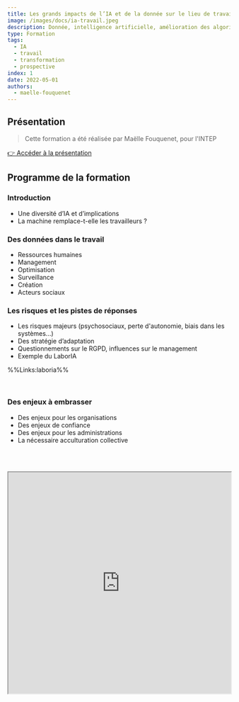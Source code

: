 ```yaml
---
title: Les grands impacts de l’IA et de la donnée sur le lieu de travail
image: /images/docs/ia-travail.jpeg
description: Donnée, intelligence artificielle, amélioration des algorithmes - quel impact sur le travail ?
type: Formation
tags:
  - IA
  - travail
  - transformation
  - prospective
index: 1
date: 2022-05-01
authors:
  - maelle-fouquenet
--- 
```


## Présentation

> Cette formation a été réalisée par Maëlle Fouquenet, pour l'INTEP

<a href="https://docs.google.com/presentation/d/1hJ6oPogGlbOBtRtbVB3Yd_6fX5_bm4lHkSnw9MKVs5g/preview?slide=id.g50a179ce52_0_0" class="customButton">👉 Accéder à la présentation</a>

## Programme de la formation

### Introduction

- Une diversité d’IA et d’implications
- La machine remplace-t-elle les travailleurs ?

### Des données dans le travail

- Ressources humaines
- Management
- Optimisation
- Surveillance
- Création
- Acteurs sociaux

### Les risques et les pistes de réponses

- Les risques majeurs (psychosociaux, perte d'autonomie, biais dans les systèmes...)
- Des stratégie d’adaptation
- Questionnements sur le RGPD, influences sur le management
- Exemple du LaborIA

%%Links:laboria%%

</br>

### Des enjeux à embrasser

- Des enjeux pour les organisations
- Des enjeux de confiance
- Des enjeux pour les administrations
- La nécessaire acculturation collective

<br></br>

<div class="responsiveIframe">
  <iframe
    width="100%"
    height="500"
    src="https://docs.google.com/presentation/d/1hJ6oPogGlbOBtRtbVB3Yd_6fX5_bm4lHkSnw9MKVs5g/preview?slide=id.g50a179ce52_0_0">
  </iframe>
</div>

<br></br>
